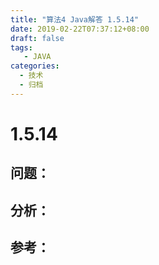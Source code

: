 ```yaml
---
title: "算法4 Java解答 1.5.14"
date: 2019-02-22T07:37:12+08:00
draft: false
tags:
   - JAVA
categories:
  - 技术
  - 归档
---
```



# 1.5.14

## 问题：


## 分析：


## 参考：


